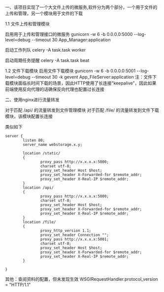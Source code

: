 一、该项目实现了一个大文件上传的微服务,软件分为两个部分，一个用于文件的上传和管理，另一个模块用于文件的下载


1.1 文件上传和管理模块

启用用于上传和管理接口的微服务
gunicorn -w 6 -b 0.0.0.0:5000 --log-level=debug --timeout 30 App_Manager:application

启动工作列队
celery -A task.task worker

启动周期任务提醒
celery -A task.task beat

1.2 文件下载模块
启用文件下载模块
gunicorn -w 6 -b 0.0.0.0:5001 --log-level=debug --timeout 30 -k gevent App_FileServer:application
注：文件下载模块面临长时间下载的场景，因此HTTP使用了长连接"keepalive"，因此如果前端使用反向代理的话确保反向代理也配置过长连接


二、使用nginx进行流量转发

对于匹配 /api/  的流量转发到文件管理模块
对于匹配 /file/ 的流量转发到文件下载模块，该模块配置长连接

类似如下
````
server {
        listen 80;
        server_name webstorage.x.y;

        location /static/
        {
                proxy_pass http://x.x.x.x:5000;
                charset utf-8;
                proxy_set_header Host $host;
                proxy_set_header X-Forwarded-for $remote_addr;
                proxy_set_header X-Real-IP $remote_addr;
        }
        location /api/
        {
                proxy_pass http://x.x.x.x:5000;
                charset utf-8;
                proxy_set_header Host $host;
                proxy_set_header X-Forwarded-for $remote_addr;
                proxy_set_header X-Real-IP $remote_addr;
        }
        location /file/
        {
                proxy_http_version 1.1;
                proxy_set_header Connection "";
                proxy_pass http://x.x.x.x:5001;
                charset utf-8;
                proxy_set_header Host $host;
                proxy_set_header X-Forwarded-for $remote_addr;
                proxy_set_header X-Real-IP $remote_addr;
        }

}
````


其他：查阅资料的配置，但未发现生效
WSGIRequestHandler.protocol_version = "HTTP/1.1"

